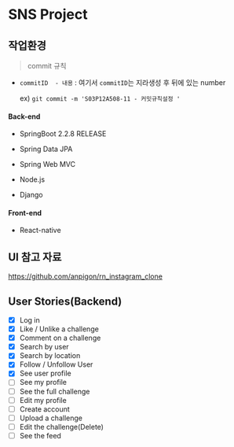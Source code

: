 # SNS Project

## 작업환경

> commit 규칙 

- `commitID  - 내용` : 여기서 `commitID`는 지라생성 후 뒤에 있는 number

  ex) `git commit -m 'S03P12A508-11 - 커밋규칙설정 '`

#### Back-end

- SpringBoot 2.2.8 RELEASE

- Spring Data JPA

- Spring Web MVC

- Node.js

- Django

  

#### Front-end

- React-native

## UI 참고 자료

https://github.com/anpigon/rn_instagram_clone





## User Stories(Backend)

- [x] Log in
- [x] Like / Unlike a challenge
- [x] Comment on a challenge
- [x] Search by user
- [x] Search by location
- [x] Follow / Unfollow User
- [x] See user profile
- [ ] See my profile
- [ ] See the full challenge
- [ ] Edit my profile
- [ ] Create account
- [ ] Upload a challenge
- [ ] Edit the challenge(Delete)
- [ ] See the feed